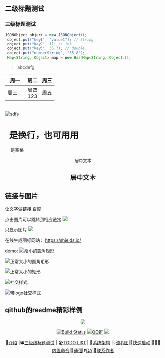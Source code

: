 ## 二级标题测试
### 三级标题测试
```java
JSONObject object = new JSONObject();
 object.put("key1", "value1"); // String
 object.put("key2", 1); // int
 object.put("key3", 35.7); // double
 object.put("numberString", "55.8");
 Map<String, Object> map = new HashMap<String, Object>();
 ```

> abcdefg

 | 周一 | 周二 | 周三 |
 | --- | --- | --- |
 | 周三&emsp; | 周四<br/>123 | 周五 |
&nbsp;   
 ![sdfs](http://image.uuu9.com/www/yxj//UploadFiles//201905/19053014053832881.jpeg) 

# &nbsp;  是换行，也可用用<br/>
&emsp; 是空格
<p align="center">居中文本</p>

## <center>居中文本</center>


## 链接与图片
让文字做链接
[百度](https://www.baidu.com)

点击图片可以跳转到相应链接
[![](https://img.shields.io/badge/download-1K-brightgreen.svg)](https://www.baidu.com)

只显示图片
![](https://img.shields.io/badge/download-1K-brightgreen.svg)

在线生成图标网站：
https://shields.io/

demo:
![瘦小的圆角矩形](https://img.shields.io/badge/language-swift-brightgreen.svg?style=plastic)

![正常大小的圆角矩形](https://img.shields.io/badge/language-swift-green.svg)

![正常大小的矩形](https://img.shields.io/badge/language-swift-yellowgreen.svg?style=flat-square)

![社交样式](https://img.shields.io/badge/Stack_Overflow-10k+-yellow.svg?style=social)

![带logo社交样式](https://img.shields.io/badge/GitHu-10k+-yellow.svg?style=social&logo=github)

## github的readme精彩样例
<div align="center">  
<img src="https://ws4.sinaimg.cn/large/006tNbRwly1fylahz0rrgj30p008ca9x.jpg"  /> 
<br/>

[![Build Status](https://img.shields.io/badge/cim-cross--im-brightgreen.svg)](https://github.com/crossoverJie/cim)
[![QQ群](https://img.shields.io/badge/QQ%E7%BE%A4-787381170-yellowgreen.svg)](https://jq.qq.com/?_wv=1027&k=5HPYvQk)
[![](https://badge.juejin.im/entry/5c2c000e6fb9a049f5713e26/likes.svg?style=flat-square)](https://juejin.im/post/5c2bffdc51882509181395d7)

📘[介绍](#介绍) |📽[三级级标题测试](#三级标题测试) | 🏖[TODO LIST](#todo-list) | 🌈[系统架构](#系统架构) |💡[流程图](#流程图)|🌁[快速启动](#快速启动)|👨🏻‍✈️[内置命令](#客户端内置命令)|🎤[通信](#群聊私聊)|❓[QA](https://github.com/crossoverJie/cim/blob/master/doc/QA.md)|💌[联系作者](#联系作者)

</div>
<br/>